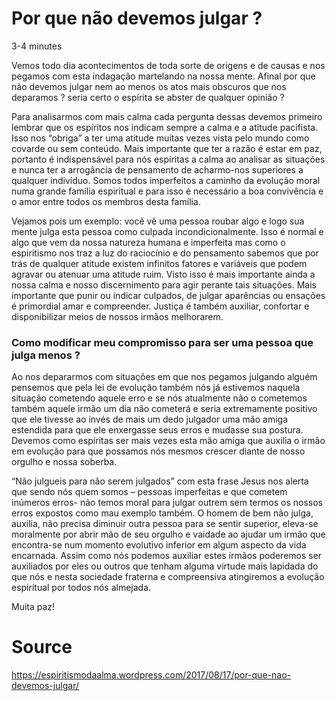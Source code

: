 # Por que não devemos julgar ?
3-4 minutes

Vemos todo dia acontecimentos de toda sorte de origens e de causas e nos pegamos com esta indagação martelando na nossa mente. Afinal por que não devemos julgar nem ao menos os atos mais obscuros que nos deparamos ? seria certo o espírita se abster de qualquer opinião ?

Para analisarmos com mais calma cada pergunta dessas devemos primeiro lembrar que os espíritos nos indicam sempre a calma e a atitude pacifista. Isso nos “obriga” a ter uma atitude muitas vezes vista pelo mundo como covarde ou sem conteúdo. Mais importante que ter a razão é estar em paz, portanto é indispensável para nós espíritas a calma ao analisar as situações e nunca ter a arrogância de pensamento de acharmo-nos superiores a qualquer indivíduo. Somos todos imperfeitos a caminho da evolução moral numa grande família espiritual e para isso é necessário a boa convivência e o amor entre todos os membros desta família.

Vejamos pois um exemplo: você vê uma pessoa roubar algo e logo sua mente julga esta pessoa como culpada incondicionalmente. Isso é normal e algo que vem da nossa natureza humana e imperfeita mas como o espiritismo nos traz a luz do raciocínio e do pensamento sabemos que por trás de qualquer atitude existem infinitos fatores e variáveis que podem agravar ou atenuar uma atitude ruim. Visto isso é mais importante ainda a nossa calma e nosso discernimento para agir perante tais situações. Mais importante que punir ou indicar culpados, de julgar aparências ou ensações é primordial amar e compreender. Justiça é também auxiliar, confortar e disponibilizar meios de nossos irmãos melhorarem. 

### Como modificar meu compromisso para ser uma pessoa que julga menos ?

Ao nos depararmos com situações em que nos pegamos julgando alguém pensemos que pela lei de evolução também nós já estivemos naquela situação cometendo aquele erro e se nós atualmente não o cometemos também aquele irmão um dia não cometerá e seria extremamente positivo que ele tivesse ao invés de mais um dedo julgador uma mão amiga estendida para que ele enxergasse seus erros e mudasse sua postura. Devemos como espíritas ser mais vezes esta mão amiga que auxilia o irmão em evolução para que possamos nós mesmos crescer diante de nosso orgulho e nossa soberba. 

“Não julgueis para não serem julgados” com esta frase Jesus nos alerta que sendo nós quem somos – pessoas imperfeitas e que cometem inúmeros erros- não temos moral para julgar outrem sem termos os nossos erros expostos como mau exemplo também. O homem de bem não julga, auxilia, não precisa diminuir outra pessoa para se sentir superior, eleva-se moralmente por abrir mão de seu orgulho e vaidade ao ajudar um irmão que encontra-se num momento evolutivo inferior em algum aspecto da vida encarnada. Assim como nós podemos auxiliar estes irmãos poderemos ser auxiliados por eles ou outros que tenham alguma virtude mais lapidada do que nós e nesta sociedade fraterna e compreensiva atingiremos a evolução espiritual por todos nós almejada.

Muita paz!

# Source
https://espiritismodaalma.wordpress.com/2017/08/17/por-que-nao-devemos-julgar/

